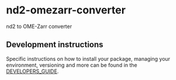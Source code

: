 # nd2-omezarr-converter

nd2 to OME-Zarr converter

## Development instructions

Specific instructions on how to install your package, managing your environment, versioning and more can be found in the [DEVELOPERS_GUIDE](https://github.com/fractal-analytics-platform/fractal-tasks-template/blob/main/DEVELOPERS_GUIDE.md).
